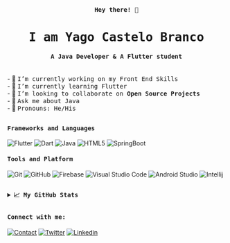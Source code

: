 <p align="center"><samp><b> Hey there! 👋 </b></samp></p>
<p align="center"><h1 align="center"><samp> I am Yago Castelo Branco</samp></h1></p>

<p align="center"><h4 align="center"><samp> A Java Developer & A Flutter student </samp></h4></p>
<br>
<div>
    - 🔭 <samp>I’m currently working on my Front End Skills</samp><br>
    - 🌱 <samp>I’m currently learning Flutter</samp><br>
    - 👯 <samp>I’m looking to collaborate on <b>Open Source Projects</b></samp><br>
    - 💬 <samp>Ask me about Java</samp><br>
    - 💬 <samp>Pronouns: He/His</samp><br>
</div>

##

<h4><b><samp>Frameworks and Languages</samp></b></h4>

![Flutter](https://img.shields.io/badge/Flutter-3300FF?style=flat-square&logo=Flutter&logoColor=white)
![Dart](https://img.shields.io/badge/Dart-2bb7f6?style=flat-square&logo=Dart&logoColor=white)
![Java](https://img.shields.io/badge/Java-ea2d2f?style=flat-square&logo=java&logoColor=ffffff)
![HTML5](https://img.shields.io/badge/-HTML5-%23E44D27?style=flat-square&logo=html5&logoColor=ffffff)
![SpringBoot](https://img.shields.io/badge/Spring-33CC00?style=flat-square&logo=spring&logoColor=ffffff)
<h4><b><samp>Tools and Platform</samp></b></h4>

![Git](https://img.shields.io/badge/Git-F05032?style=flat-square&logo=Git&logoColor=white)
![GitHub](https://img.shields.io/badge/GitHub-181717?style=flat-square&logo=github)
![Firebase](https://img.shields.io/badge/Firebase-ffcb2c?style=flat-square&logo=Firebase&logoColor=white)
![Visual Studio Code](https://img.shields.io/badge/Visual_Studio_Code-007ACC?style=flat-square&logo=Visual-Studio-Code&logoColor=white)
![Android Studio](https://img.shields.io/badge/Android_Studio-66CC33?style=flat-square&logo=Android-Studio&logoColor=ffffff)
![Intellij](https://img.shields.io/badge/IntelliJ-990099?style=flat-square&logo=IntelliJ-IDEA&logoColor=white)

##

<details>
  <summary><b><samp>📈 My GitHub Stats</samp></b></summary>
<br>
<p align="center"> 
    <img align="center" src="https://github-readme-stats.vercel.app/api/top-langs/?username=Yagovcb&count_private=true&hide_langs_below=1&&show_icons=true&title_color=08fdd8&icon_color=bb2acf&text_color=ffffff&bg_color=242424"/> 
    <img align="center" src="https://github-readme-stats.vercel.app/api?username=Yagovcb&count_private=true&show_icons=true&title_color=08fdd8&icon_color=bb2acf&text_color=ffffff&bg_color=242424"/>
 </p>

</details>

##
<h4><b><samp>Connect with me:</samp></b></h4>

[![Contact](https://img.shields.io/badge/yago.vcb@hotmail.com-FFFEEE?style=flat-square&logo=gmail&logoColor=red)](mailto:yago.vcb@hotmail.com)
[![Twitter](https://img.shields.io/badge/@Yagovcb-1DA1F2?style=flat-square&logo=twitter&logoColor=white)](https://twitter.com/Yagovcb)
[![Linkedin](https://img.shields.io/badge/Yago_do_Valle_Castelo_Branco-0077b5?style=flat-square&logo=Linkedin&logoColor=white)](https://www.linkedin.com/in/yagovcb/)
<!--
**Yagovcb/Yagovcb** is a ✨ _special_ ✨ repository because its `README.md` (this file) appears on your GitHub profile.

Here are some ideas to get you started:

- 🔭 I’m currently working on ...
- 🌱 I’m currently learning ...
- 👯 I’m looking to collaborate on ...
- 🤔 I’m looking for help with ...
- 💬 Ask me about ...
- 📫 How to reach me: ...
- 😄 Pronouns: ...
- ⚡ Fun fact: ...
-->
